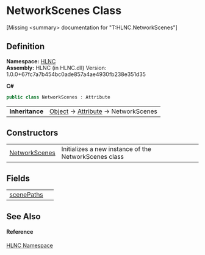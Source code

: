 # NetworkScenes Class


\[Missing &lt;summary&gt; documentation for "T:HLNC.NetworkScenes"\]



## Definition
**Namespace:** <a href="N_HLNC">HLNC</a>  
**Assembly:** HLNC (in HLNC.dll) Version: 1.0.0+67fc7a7b454bc0ade857a4ae4930fb238e351d35

**C#**
``` C#
public class NetworkScenes : Attribute
```

<table><tr><td><strong>Inheritance</strong></td><td><a href="https://learn.microsoft.com/dotnet/api/system.object" target="_blank" rel="noopener noreferrer">Object</a>  →  <a href="https://learn.microsoft.com/dotnet/api/system.attribute" target="_blank" rel="noopener noreferrer">Attribute</a>  →  NetworkScenes</td></tr>
</table>



## Constructors
<table>
<tr>
<td><a href="M_HLNC_NetworkScenes__ctor">NetworkScenes</a></td>
<td>Initializes a new instance of the NetworkScenes class</td></tr>
</table>

## Fields
<table>
<tr>
<td><a href="F_HLNC_NetworkScenes_scenePaths">scenePaths</a></td>
<td> </td></tr>
</table>

## See Also


#### Reference
<a href="N_HLNC">HLNC Namespace</a>  
